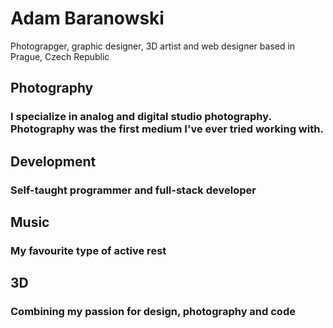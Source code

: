 # Adam Baranowski
Photograpger, graphic designer, 3D artist and web designer based in Prague, Czech Republic 

## Photography
### I specialize in analog and digital studio photography. Photography was the first medium I've ever tried working with.

## Development
### Self-taught programmer and full-stack developer

## Music
### My favourite type of active rest

## 3D
### Combining my passion for design, photography and code
